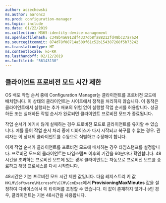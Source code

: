 ```yaml
---
author: aczechowski
ms.author: aaroncz
ms.prod: configuration-manager
ms.topic: include
ms.date: 01/22/2019
ms.collection: M365-identity-device-management
ms.openlocfilehash: c348b4a6912df4337db8fa88212fd48bc27a7a24
ms.sourcegitcommit: 874d78f08714a509f61c52b154387268f5b73242
ms.translationtype: HT
ms.contentlocale: ko-KR
ms.lasthandoff: 02/12/2019
ms.locfileid: "56143130"
---
```

## <a name="bkmk_osdprov"></a> 클라이언트 프로비전 모드 시간 제한
<!--3197824-->

OS 배포 작업 순서 중에 Configuration Manager는 클라이언트를 프로비전 모드에 배치합니다. 이 상태의 클라이언트는 사이트에서 정책을 처리하지 않습니다. 이 동작은 클라이언트에서 실행되는 추가 배포의 위험 없이 실행할 작업 순서를 허용합니다. 성공하든 또는 실패하든 작업 순서가 완료되면 클라이언트 프로비전 모드가 종료됩니다.

작업 순서가 예기치 않게 실패하는 경우 프로비전 모드로 클라이언트를 유지할 수 있습니다. 예를 들어 작업 순서 처리 중에 디바이스가 다시 시작되고 복구될 수 없는 경우. 관리자는 이 상태의 클라이언트를 수동으로 식별하고 수정해야 합니다. 

이제 작업 순서가 클라이언트를 프로비전 모드에 배치하는 경우 타임스탬프를 설정합니다. 프로비전 모드의 클라이언트는 타임스탬프 이후의 기간을 60분마다 확인합니다. 48시간을 초과하는 프로비전 모드에 있는 경우 클라이언트는 자동으로 프로비전 모드를 종료하고 해당 프로세스를 다시 시작합니다. 

48시간은 기본 프로비전 모드 시간 제한 값입니다. 다음 레지스트리 키 값 `HKLM\Software\Microsoft\CCM\CcmExec`에서 **ProvisioningMaxMinutes** 값을 설정하여 디바이스에서 이 타이머를 조정할 수 있습니다. 이 값이 존재하지 않거나 `0`인 경우, 클라이언트는 기본 48시간을 사용합니다. 

<!-- 
The following diagrams show the process flow for the task sequence and the client:

#### Task sequence
![Flow diagram of task sequence setting provisioning mode](../../media/3197824-ts-flow.png) 

#### Client remediation
![Flow diagram of client exiting provisioning mode](../../media/3197824-client-flow.png) 

-->
